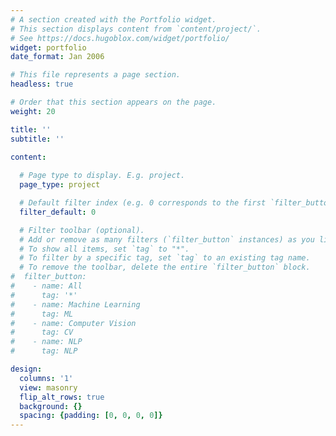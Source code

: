 ```yaml
---
# A section created with the Portfolio widget.
# This section displays content from `content/project/`.
# See https://docs.hugoblox.com/widget/portfolio/
widget: portfolio
date_format: Jan 2006

# This file represents a page section.
headless: true

# Order that this section appears on the page.
weight: 20

title: ''
subtitle: ''

content:
  
  # Page type to display. E.g. project.
  page_type: project

  # Default filter index (e.g. 0 corresponds to the first `filter_button` instance below).
  filter_default: 0

  # Filter toolbar (optional).
  # Add or remove as many filters (`filter_button` instances) as you like.
  # To show all items, set `tag` to "*".
  # To filter by a specific tag, set `tag` to an existing tag name.
  # To remove the toolbar, delete the entire `filter_button` block.
#  filter_button:
#    - name: All
#      tag: '*'
#    - name: Machine Learning
#      tag: ML
#    - name: Computer Vision
#      tag: CV
#    - name: NLP
#      tag: NLP

design:
  columns: '1'
  view: masonry
  flip_alt_rows: true
  background: {}
  spacing: {padding: [0, 0, 0, 0]}
---
```

